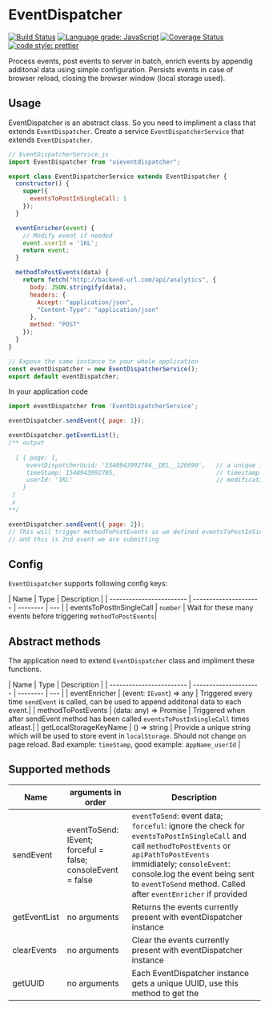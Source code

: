 # EventDispatcher

[![Build Status](https://travis-ci.org/improm/EventDispatcher.svg?branch=master)](https://travis-ci.org/improm/EventDispatcher) [![Language grade: JavaScript](https://img.shields.io/lgtm/grade/javascript/g/improm/EventDispatcher.svg?logo=lgtm&logoWidth=18)](https://lgtm.com/projects/g/improm/EventDispatcher/context:javascript) [![Coverage Status](https://coveralls.io/repos/github/improm/EventDispatcher/badge.svg?branch=master)](https://coveralls.io/github/improm/EventDispatcher?branch=master) [![code style: prettier](https://badgen.now.sh/badge/code%20style/prettier/ff69b4)](https://github.com/prettier/prettier)

Process events, post events to server in batch, enrich events by appendig additonal data using simple configuration.
Persists events in case of browser reload, closing the browser window (local storage used).

## Usage

EventDispatcher is an abstract class. So you need to impliment a class that extends `EventDispatcher`. Create a service `EventDispatcherService` that extends `EventDispatcher`.

```javascript
// EventDispatcherService.js
import EventDispatcher from "uieventdispatcher";

export class EventDispatcherService extends EventDispatcher {
  constructor() {
    super({
      eventsToPostInSingleCall: 1
    });
  }

  eventEnricher(event) {
    // Modify event if needed
    event.userId = '1KL';
    return event;
  }

  methodToPostEvents(data) {
    return fetch("http://backend-url.com/api/analytics", {
      body: JSON.stringify(data),
      headers: {
        Accept: "application/json",
        "Content-Type": "application/json"
      },
      method: "POST"
    });
  }
}

// Expose the same instance to your whole application 
const eventDispatcher = new EventDispatcherService();
export default eventDispatcher;

```

In your application code

``` javascript
import eventDispatcher from 'EventDispatcherService';

eventDispatcher.sendEvent({ page: 1});

eventDispatcher.getEventList(); 
/** output
  
  [ { page: 1,
     eventDispatcherUuid: '1548943992704__DEL__126690',   // a unique id generated for eventDispatcher instance
     timeStamp: 1548943992705,                            // timestamp when sendEvent method was called
     userId: '1KL'                                        // modification we did in eventEnricher
    } 
 ]
 x
**/

eventDispatcher.sendEvent({ page: 2}); 
// This will trigger methodToPostEvents as we defined eventsToPostInSingleCall as 1 
// and this is 2nd event we are submitting

```

## Config

`EventDispatcher` supports following config keys:

| Name                     | Type                  |   Description  |
| ------------------------ | --------------------- | -------- | --- |
| eventsToPostInSingleCall | `number`              | Wait for these many events before triggering `methodToPostEvents`|
    


## Abstract methods

The application need to extend `EventDispatcher` class and impliment these functions.

| Name                     | Type                  |   Description  |
| ------------------------ | --------------------- | -------- | --- |
| eventEnricher            | (event: `IEvent`) => any  |  Triggered every time `sendEvent` is called, can be used to append additonal data to each event.|
| methodToPostEvents       | (data: any) =>  Promise | Triggered when after sendEvent method has been called `eventsToPostInSingleCall` times atleast.|
| getLocalStorageKeyName   | () => string  | Provide a unique string which will be used to store event in `localStorage`. Should not change on page reload. Bad example: `timeStamp`, good example: a`ppName_userId` |

## Supported methods

| Name         | arguments in order                                          | Description                                                                                                                                                                                                                                                                   |
| ------------ | ----------------------------------------------------------- | ----------------------------------------------------------------------------------------------------------------------------------------------------------------------------------------------------------------------------------------------------------------------------- |
| sendEvent    | eventToSend: IEvent; forceful = false; consoleEvent = false | `eventToSend`: event data; `forceful`: ignore the check for `eventsToPostInSingleCall` and call `methodToPostEvents` or `apiPathToPostEvents` immidiately; `consoleEvent`: console.log the event being sent to `eventToSend` method. Called after `eventEnricher` if provided |
| getEventList | no arguments                                                | Returns the events currently present with eventDispatcher instance                                                                                                                                                                                                            |
| clearEvents  | no arguments                                                | Clear the events currently present with eventDispatcher instance                                                                                                                                                                                                              |
| getUUID      | no arguments                                                | Each EventDispatcher instance gets a unique UUID, use this method to get the                                                                                                                                                                                                  |
